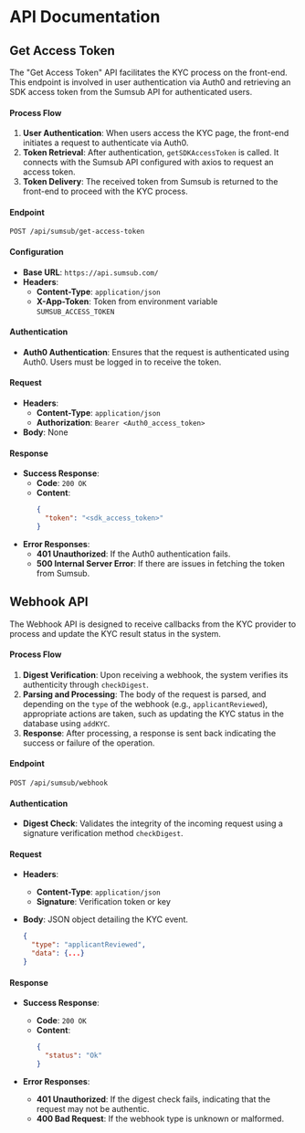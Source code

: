 # API Documentation

## Get Access Token

The "Get Access Token" API facilitates the KYC process on the front-end. This endpoint is involved in user authentication via Auth0 and retrieving an SDK access token from the Sumsub API for authenticated users.

#### Process Flow

1. **User Authentication**: When users access the KYC page, the front-end initiates a request to authenticate via Auth0.
2. **Token Retrieval**: After authentication, `getSDKAccessToken` is called. It connects with the Sumsub API configured with axios to request an access token.
3. **Token Delivery**: The received token from Sumsub is returned to the front-end to proceed with the KYC process.

#### Endpoint

`POST /api/sumsub/get-access-token`

#### Configuration

- **Base URL**: `https://api.sumsub.com/`
- **Headers**:
  - **Content-Type**: `application/json`
  - **X-App-Token**: Token from environment variable `SUMSUB_ACCESS_TOKEN`

#### Authentication

- **Auth0 Authentication**: Ensures that the request is authenticated using Auth0. Users must be logged in to receive the token.

#### Request

- **Headers**:
  - **Content-Type**: `application/json`
  - **Authorization**: `Bearer <Auth0_access_token>`
- **Body**: None

#### Response

- **Success Response**:
  - **Code**: `200 OK`
  - **Content**:
    ```json
    {
      "token": "<sdk_access_token>"
    }
    ```
- **Error Responses**:
  - **401 Unauthorized**: If the Auth0 authentication fails.
  - **500 Internal Server Error**: If there are issues in fetching the token from Sumsub.

## Webhook API

The Webhook API is designed to receive callbacks from the KYC provider to process and update the KYC result status in the system.

#### Process Flow

1. **Digest Verification**: Upon receiving a webhook, the system verifies its authenticity through `checkDigest`.
2. **Parsing and Processing**: The body of the request is parsed, and depending on the `type` of the webhook (e.g., `applicantReviewed`), appropriate actions are taken, such as updating the KYC status in the database using `addKYC`.
3. **Response**: After processing, a response is sent back indicating the success or failure of the operation.

#### Endpoint

`POST /api/sumsub/webhook`

#### Authentication

- **Digest Check**: Validates the integrity of the incoming request using a signature verification method `checkDigest`.

#### Request

- **Headers**:

  - **Content-Type**: `application/json`
  - **Signature**: Verification token or key

- **Body**: JSON object detailing the KYC event.
  ```json
  {
    "type": "applicantReviewed",
    "data": {...}
  }
  ```

#### Response

- **Success Response**:

  - **Code**: `200 OK`
  - **Content**:
    ```json
    {
      "status": "Ok"
    }
    ```

- **Error Responses**:
  - **401 Unauthorized**: If the digest check fails, indicating that the request may not be authentic.
  - **400 Bad Request**: If the webhook type is unknown or malformed.
